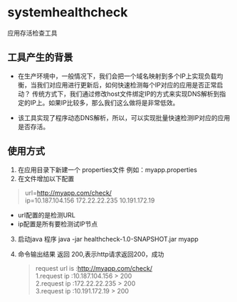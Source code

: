 # systemhealthcheck
应用存活检查工具

## 工具产生的背景

* 在生产环境中，一般情况下，我们会把一个域名映射到多个IP上实现负载均衡，当我们对应用进行更新后，如何快速检测每个IP对应的应用是否正常启动？
传统方式下，我们通过修改host文件绑定IP的方式来实现DNS解析到指定的IP上。如果IP比较多，那么我们这么做将是非常低效。

* 该工具实现了程序动态DNS解析，所以，可以实现批量快速检测IP对应的应用是否存活。


## 使用方式

1. 在应用目录下新建一个 properties文件 例如：myapp.properties
2. 在文件增加以下配置
  >	url=http://myapp.com/check/   
    ip=10.187.104.156 172.22.22.235 10.191.172.19
  * url配置的是检测URL   
  * ip配置是所有要检测试IP节点

3. 启动java 程序 java -jar healthcheck-1.0-SNAPSHOT.jar myapp

4. 命令输出结果 返回 200,表示http请求返回200，成功 

    > request url is :http://myapp.com/check/   
    1.request ip :10.187.104.156 > 200   
    2.request ip :172.22.22.235 > 200  
    3.request ip :10.191.172.19 > 200